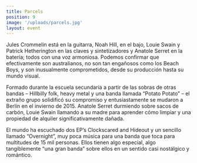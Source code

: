 ```yaml
---
title: Parcels
position: 9
image: '/uploads/parcels.jpg'
layout: event
---
```


Jules Crommelin está en la guitarra, Noah Hill, en el bajo, Louie Swain y Patrick Hetherington en las claves y sintetizadores y Anatole Serret en la batería; todos con una voz armoniosa. Podemos confirmar que efectivamente son australianos, no son tan engañosos como los Beach Boys, y son inusualmente comprometidos, desde su producción hasta su mundo visual.

Formado durante la escuela secundaria a partir de las sobras de otras bandas – Hillbilly folk, heavy metal y una banda llamada “Potato Potato” – el extraño grupo solidificó su compromiso y entusiastamente se mudaron a Berlín en el invierno de 2015. Anatole Serret durmiendo sobre sacos de carbón, Louie Swain llamando a su madre para aprender cómo limpiar y una propiedad de alquiler significativamente dañada.

El mundo ha escuchado dos EP’s Clockscared and Hideout y un sencillo llamado “Overnight”, muy poca música para una banda que toca para multitudes de 15 mil personas. Ellos tienen algo especial, algo tangiblemente “una gran banda” sobre ellos en un sentido casi nostálgico y romántico.
